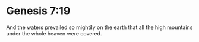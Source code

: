 # Genesis 7:19

And the waters prevailed so mightily on the earth that all the high mountains under the whole heaven were covered.
